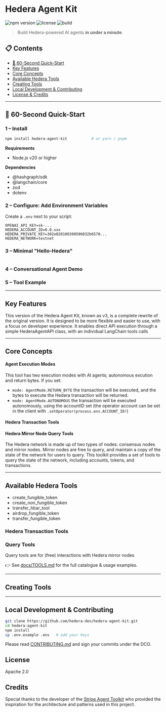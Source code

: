 # Hedera Agent Kit

![npm version](https://badgen.net/npm/v/hedera-agent-kit)
![license](https://badgen.net/github/license/hedera-dev/hedera-agent-kit)
![build](https://badgen.net/github/checks/hedera-dev/hedera-agent-kit)

> Build Hedera-powered AI agents **in under a minute**.

## 📋 Contents

- [🚀 60-Second Quick-Start](#-60-second-quick-start)
- [Key Features](#key-features)
- [Core Concepts](#core-concepts)
- [Available Hedera Tools](#available-hedera-tools)
- [Creating Tools](#creating-tools)
- [Local Development & Contributing](#local-development--contributing)
- [License & Credits](#license)   

---

## 🚀 60-Second Quick-Start

### 1 – Install
```bash
npm install hedera-agent-kit           # or yarn / pnpm
```

**Requirements** 
- Node.js v20 or higher

**Dependencies**
- @hashgraph/sdk 
- @langchain/core 
- zod 
- dotenv

### 2 – Configure: Add Environment Variables
Create a `.env` next to your script:
```env
OPENAI_API_KEY=sk-...
HEDERA_ACCOUNT_ID=0.0.xxx
HEDERA_PRIVATE_KEY=302e020100300506032b6570...
HEDERA_NETWORK=testnet
```

### 3 – Minimal "Hello-Hedera"
```typescript
```

### 4 – Conversational Agent Demo

### 5 – Tool Example

---

## Key Features
This version of the Hedera Agent Kit, known as v3, is a complete rewrite of the original version. It is designed to be more flexible and easier to use, with a focus on developer experience. It enables direct API execution through a simple HederaAgentAPI class, with an individual LangChain tools calls


---

## Core Concepts

#### Agent Execution Modes
This tool has two execution modes with AI agents;  autonomous excution and return bytes. If you set:
 * `mode: AgentMode.RETURN_BYTE` the transaction will be executed, and the bytes to execute the Hedera transaction will be returned. 
 * `mode: AgentMode.AUTONOMOUS` the transaction will be executed autonomously, using the accountID set (the operator account can be set in the client with `.setOperator(process.env.ACCOUNT_ID!`)

#### Hedera Transaction Tools

#### Hedera Mirror Node Query Tools
The Hedera network is made up of two types of nodes: consensus nodes and mirror nodes. Mirror nodes are free to query, and maintain a copy of the state of the network for users to query. This toolkit provides a set of tools to query the state of the network, including accounts, tokens, and transactions.

---

## Available Hedera Tools
- create_fungible_token
- create_non_fungible_token
- transfer_hbar_tool
- airdrop_fungible_token
- transfer_fungible_token

### Hedera Transaction Tools


### Query Tools
Query tools are for (free) interactions with Hedera mirror nodes

👉 See [docs/TOOLS.md](docs/TOOLS.md) for the full catalogue & usage examples.

---
## Creating Tools
---

## Local Development & Contributing
```bash
git clone https://github.com/hedera-dev/hedera-agent-kit.git
cd hedera-agent-kit
npm install
cp .env.example .env   # add your keys
```
Please read [CONTRIBUTING.md](./CONTRIBUTING.md) and sign your commits under the DCO.

## License
Apache 2.0

## Credits
Special thanks to the developer of the [Stripe Agent Toolkit](https://github.com/stripe/agent-toolkit) who provided the inspiration for the architecture and patterns used in this project.